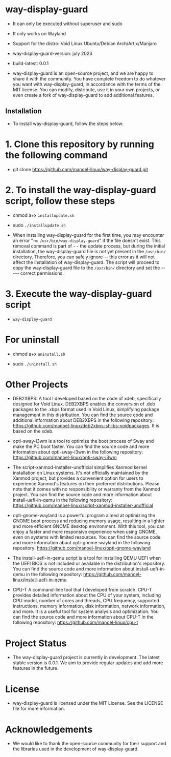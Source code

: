 # way-display-guard

- It can only be executed without superuser and sudo

- It only works on Wayland

- Support for the distro: Void Linux Ubuntu/Debian Arch/Artix/Manjaro

- way-display-guard-version: july 2023

- build-latest: 0.0.1

- way-display-guard is an open-source project, and we are happy to share it with the community. You have complete freedom to do whatever you want with way-display-guard, in accordance with the terms of the MIT license. You can modify, distribute, use it in your own projects, or even create a fork of way-display-guard to add additional features.

## Installation

- To install way-display-guard, follow the steps below:

# 1. Clone this repository by running the following command

- git clone https://github.com/manoel-linux/way-display-guard.git

# 2. To install the way-display-guard script, follow these steps

- chmod a+x `installupdate.sh`

- sudo `./installupdate.sh`

- When installing way-display-guard for the first time, you may encounter an error "`rm /usr/bin/way-display-guard`" if the file doesn't exist. This removal command is part of - - the update process, but during the initial installation, the way-display-guard file is not yet present in the `/usr/bin/` directory. Therefore, you can safely ignore -- this error as it will not affect the installation of way-display-guard. The script will proceed to copy the way-display-guard file to the `/usr/bin/` directory and set the ----- correct permissions.

# 3. Execute the way-display-guard script

- `way-display-guard`

# For uninstall

- chmod a+x `uninstall.sh`

- sudo `./uninstall.sh`

# Other Projects

- DEB2XBPS: A tool I developed based on the code of xdeb, specifically designed for Void Linux. DEB2XBPS enables the conversion of .deb packages to the .xbps   format used in Void Linux, simplifying package management in this distribution. You can find the source code and additional information about DEB2XBPS in the  following repository: https://github.com/manoel-linux/deb2xbps-shlibs-voidpackages. It is based on the xdeb.

- opti-sway-i3wm is a tool to optimize the boot process of Sway and make the PC boot faster. You can find the source code and more information about opti-sway-i3wm in the following repository: https://github.com/manoel-linux/opti-sway-i3wm

- The script-xanmod-installer-unofficial simplifies Xanmod kernel installation on Linux systems. It's not officially maintained by the Xanmod project, but provides a convenient option for users to experience Xanmod's features on their preferred distributions. Please note that it comes with no responsibility or warranty from the Xanmod project. You can find the source code and more information about install-uefi-in-qemu in the following repository: https://github.com/manoel-linux/script-xanmod-installer-unofficial

- opti-gnome-wayland is a powerful program aimed at optimizing the GNOME boot process and reducing memory usage, resulting in a lighter and more efficient GNOME  desktop environment. With this tool, you can enjoy a faster and more responsive experience when using GNOME, even on systems with limited resources. You can find the source code and more information about opti-gnome-wayland in the following repository: https://github.com/manoel-linux/opti-gnome-wayland

- The install-uefi-in-qemu script is a tool for installing QEMU UEFI when the UEFI BIOS is not included or available in the distribution's repository. You can find the source code and more information about install-uefi-in-qemu in the following repository: https://github.com/manoel-linux/install-uefi-in-qemu

- CPU-T A command-line tool that I developed from scratch. CPU-T provides detailed information about the CPU of your system, including CPU model, number of cores and threads, CPU frequency, supported instructions, memory information, disk information, network information, and more. It is a useful tool for system analysis and optimization. You can find the source code and more information about CPU-T in the following repository: https://github.com/manoel-linux/cpu-t

# Project Status

- The way-display-guard project is currently in development. The latest stable version is 0.0.1. We aim to provide regular updates and add more features in the future.

# License

- way-display-guard is licensed under the MIT License. See the LICENSE file for more information.

# Acknowledgements

- We would like to thank the open-source community for their support and the libraries used in the development of way-display-guard.
